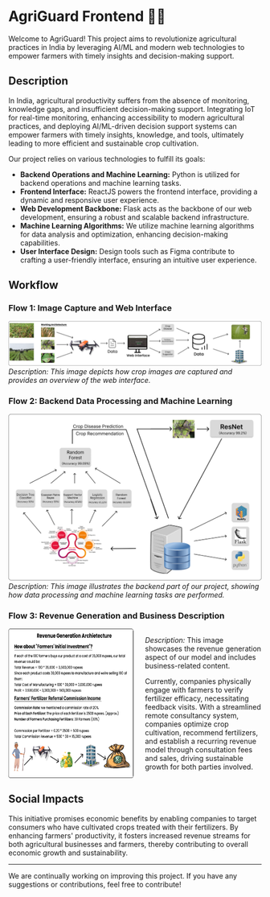 # AgriGuard Frontend 🌱🚜

Welcome to AgriGuard! This project aims to revolutionize agricultural practices in India by leveraging AI/ML and modern web technologies to empower farmers with timely insights and decision-making support.

## Description

In India, agricultural productivity suffers from the absence of monitoring, knowledge gaps, and insufficient decision-making support. Integrating IoT for real-time monitoring, enhancing accessibility to modern agricultural practices, and deploying AI/ML-driven decision support systems can empower farmers with timely insights, knowledge, and tools, ultimately leading to more efficient and sustainable crop cultivation.

Our project relies on various technologies to fulfill its goals:

- **Backend Operations and Machine Learning:** Python is utilized for backend operations and machine learning tasks.
- **Frontend Interface:** ReactJS powers the frontend interface, providing a dynamic and responsive user experience.
- **Web Development Backbone:** Flask acts as the backbone of our web development, ensuring a robust and scalable backend infrastructure.
- **Machine Learning Algorithms:** We utilize machine learning algorithms for data analysis and optimization, enhancing decision-making capabilities.
- **User Interface Design:** Design tools such as Figma contribute to crafting a user-friendly interface, ensuring an intuitive user experience.

## Workflow

### Flow 1: Image Capture and Web Interface

![Flow 1](/src/flow/flow1.png)
_Description: This image depicts how crop images are captured and provides an overview of the web interface._

### Flow 2: Backend Data Processing and Machine Learning

![Flow 2](/src/flow/flow2.png)
_Description: This image illustrates the backend part of our project, showing how data processing and machine learning tasks are performed._

### Flow 3: Revenue Generation and Business Description

<div style="display: flex;">
  <img src="/src/flow/flow3.png" alt="Flow 3" width="50%">
  <div style="margin-left: 20px;">
    <p><em>Description:</em> This image showcases the revenue generation aspect of our model and includes business-related content.</p>
    <p>Currently, companies physically engage with farmers to verify fertilizer efficacy, necessitating feedback visits. With a streamlined remote consultancy system, companies optimize crop cultivation, recommend fertilizers, and establish a recurring revenue model through consultation fees and sales, driving sustainable growth for both parties involved.</p>
  </div>
</div>

## Social Impacts

This initiative promises economic benefits by enabling companies to target consumers who have cultivated crops treated with their fertilizers. By enhancing farmers' productivity, it fosters increased revenue streams for both agricultural businesses and farmers, thereby contributing to overall economic growth and sustainability.

---

We are continually working on improving this project. If you have any suggestions or contributions, feel free to contribute!

